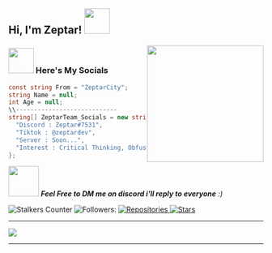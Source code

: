 <h2> Hi, I'm Zeptar! <img src="https://media.giphy.com/media/mGcNjsfWAjY5AEZNw6/giphy.gif" width="50"></h2>
<img align='right' src="https://media.giphy.com/media/M9gbBd9nbDrOTu1Mqx/giphy.gif" width="230">




### <img src="https://media.giphy.com/media/VgCDAzcKvsR6OM0uWg/giphy.gif" width="50"> Here's My Socials

```csharp
const string From = "ZeptarCity";
string Name = null;
int Age = null;
\\----------------------------
string[] ZeptarTeam_Socials = new string[] { 
  "Discord : Zeptar#7531", 
  "Tiktok : @zeptardev",
  "Server : Soon...",
  "Interest : Critical Thinking, Obfuscation, Discord Tools"
};
```

<img src="https://media.giphy.com/media/LnQjpWaON8nhr21vNW/giphy.gif" width="60"> <em><b>Feel Free to DM me on discord i'll reply to everyone</b> :)</em>

![Stalkers Counter](https://badges.pufler.dev/visits/ZeptarTeam/ZeptarTeam?style=for-the-badge&color=red&logo=elixir&logoColor=red&label=Stalkers+Counter)
![Followers:](https://img.shields.io/github/followers/ZeptarTeam?style=for-the-badge&color=red&logo=elixir&logoColor=red)
<a href="https://github.com/ZeptarTeam?tab=repositories">
      <img src="https://badges.pufler.dev/repos/ZeptarTeam?style=for-the-badge&logo=elixir&logoColor=red&color=red&cacheSeconds=3600" alt="Repositories"/>
    </a>
    <a href="https://github.com/ZeptarTeam">
      <img src="https://img.shields.io/github/stars/ZeptarTeam?color=red&logo=elixir&logoColor=red&style=for-the-badge&cacheSeconds=3600" alt="Stars"/>
    </a>

---

![](https://komarev.com/ghpvc/?username=ZeptarTeam)

---
